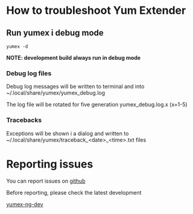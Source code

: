 # How to troubleshoot Yum Extender

## Run yumex i debug mode

```
yumex -d
```

**NOTE: development build always run in debug mode**

### Debug log files

Debug log messages will be written to terminal and into ~/.local/share/yumex/yumex_debug.log

The log file will be rotated for five generation yumex_debug.log.x (x=1-5)

### Tracebacks

Exceptions will be shown i a dialog and written to ~/.local/share/yumex/traceback_\<date\>_\<time\>.txt files

# Reporting issues

You can report issues on [github](https://github.com/timlau/yumex-ng/issues)

Before reporting, please check the latest development 

[yumex-ng-dev](https://copr.fedorainfracloud.org/coprs/timlau/yumex-ng-dev/)




